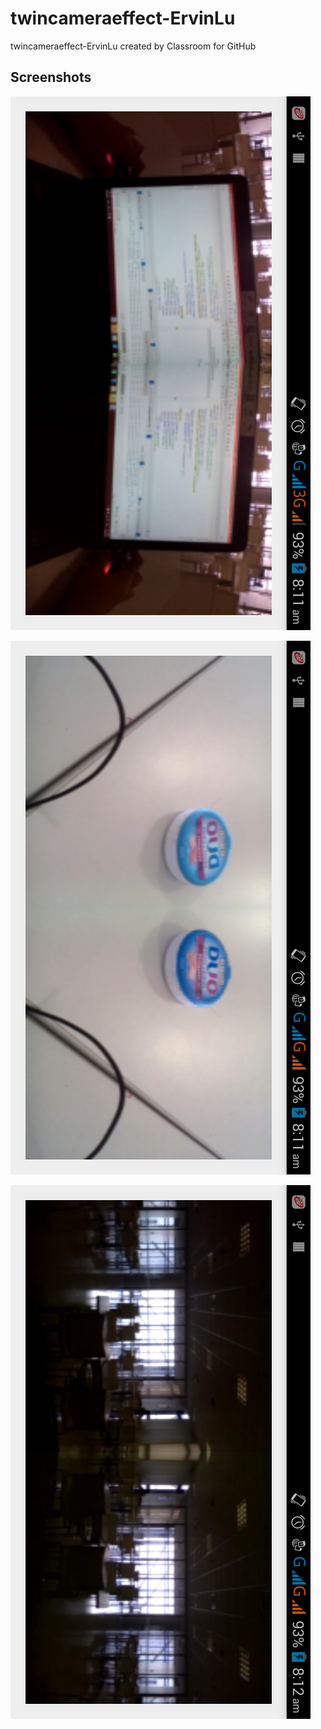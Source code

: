 # twincameraeffect-ErvinLu
twincameraeffect-ErvinLu created by Classroom for GitHub

## Screenshots

![alt tag](https://github.com/DeLaSalleUniversity-Manila/twincameraeffect-ErvinLu/blob/master/device-2015-12-08-081147.png)

![alt tag](https://github.com/DeLaSalleUniversity-Manila/twincameraeffect-ErvinLu/blob/master/device-2015-12-08-081209.png)

![alt tag](https://github.com/DeLaSalleUniversity-Manila/twincameraeffect-ErvinLu/blob/master/device-2015-12-08-081218.png)
